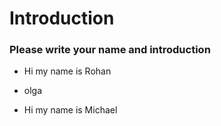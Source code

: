 # Introduction

### Please write your name and introduction

- Hi my name is Rohan

- olga

- Hi my name is Michael


